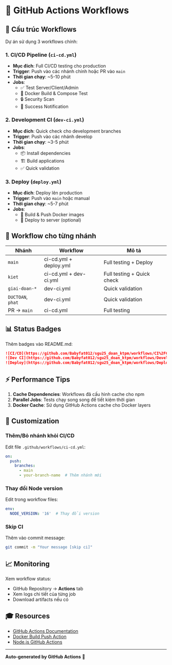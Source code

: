 # 🚀 GitHub Actions Workflows

## 📁 Cấu trúc Workflows

Dự án sử dụng 3 workflows chính:

### 1. **CI/CD Pipeline** (`ci-cd.yml`)
- **Mục đích**: Full CI/CD testing cho production
- **Trigger**: Push vào các nhánh chính hoặc PR vào `main`
- **Thời gian chạy**: ~5-10 phút
- **Jobs**: 
  - ✅ Test Server/Client/Admin
  - 🐳 Docker Build & Compose Test
  - 🔒 Security Scan
  - 📢 Success Notification

### 2. **Development CI** (`dev-ci.yml`)
- **Mục đích**: Quick check cho development branches
- **Trigger**: Push vào các nhánh develop
- **Thời gian chạy**: ~3-5 phút
- **Jobs**:
  - 📦 Install dependencies
  - 🏗️ Build applications
  - ✅ Quick validation

### 3. **Deploy** (`deploy.yml`)
- **Mục đích**: Deploy lên production
- **Trigger**: Push vào `main` hoặc manual
- **Thời gian chạy**: ~5-7 phút
- **Jobs**:
  - 🐳 Build & Push Docker images
  - 🚀 Deploy to server (optional)

## 🎯 Workflow cho từng nhánh

| Nhánh | Workflow | Mô tả |
|-------|----------|-------|
| `main` | ci-cd.yml + deploy.yml | Full testing + Deploy |
| `kiet` | ci-cd.yml + dev-ci.yml | Full testing + Quick check |
| `giai-doan-*` | dev-ci.yml | Quick validation |
| `DUCTOAN`, `phat` | dev-ci.yml | Quick validation |
| PR → `main` | ci-cd.yml | Full testing |

## 📊 Status Badges

Thêm badges vào README.md:

```markdown
![CI/CD](https://github.com/Babyfat012/sgu25_doan_ktpm/workflows/CI%2FCD%20Pipeline/badge.svg)
![Dev CI](https://github.com/Babyfat012/sgu25_doan_ktpm/workflows/Development%20Branch%20CI/badge.svg)
![Deploy](https://github.com/Babyfat012/sgu25_doan_ktpm/workflows/Deploy%20to%20Production/badge.svg)
```

## ⚡ Performance Tips

1. **Cache Dependencies**: Workflows đã cấu hình cache cho npm
2. **Parallel Jobs**: Tests chạy song song để tiết kiệm thời gian
3. **Docker Cache**: Sử dụng GitHub Actions cache cho Docker layers

## 🔧 Customization

### Thêm/Bỏ nhánh khỏi CI/CD

Edit file `.github/workflows/ci-cd.yml`:

```yaml
on:
  push:
    branches:
      - main
      - your-branch-name  # Thêm nhánh mới
```

### Thay đổi Node version

Edit trong workflow files:

```yaml
env:
  NODE_VERSION: '16'  # Thay đổi version
```

### Skip CI

Thêm vào commit message:

```bash
git commit -m "Your message [skip ci]"
```

## 📈 Monitoring

Xem workflow status:
- GitHub Repository → **Actions** tab
- Xem logs chi tiết của từng job
- Download artifacts nếu có

## 🎓 Resources

- [GitHub Actions Documentation](https://docs.github.com/en/actions)
- [Docker Build Push Action](https://github.com/docker/build-push-action)
- [Node.js GitHub Actions](https://github.com/actions/setup-node)

---

**Auto-generated by GitHub Actions** 🤖
